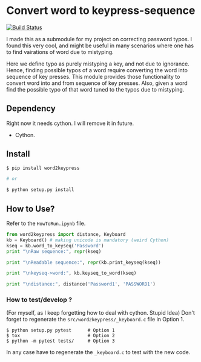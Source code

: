 # Convert word to keypress-sequence
[![Build Status](https://travis-ci.org/rchatterjee/word2keypress.svg?branch=master)](https://travis-ci.org/rchatterjee/word2keypress)

I made this as a submodule for my project on correcting password typos. I found
this very cool, and might be useful in many scenarios where one has to find
vairations of word due to mistyping.

Here we define typo as purely mistyping a key, and not due to ignorance. Hence,
finding possible typos of a word require converting the word into sequence of
key presses. This module provides those functionality to convert word into and
from sequence of key presses.  Also, given a word find the possible typo of that
word tuned to the typos due to mistyping.

## Dependency ##
Right now it needs cython. I will remove it in future.
* Cython.

## Install ##

```bash
$ pip install word2keypress

# or

$ python setup.py install
```

## How to Use? ##

Refer to the `HowToRun.ipynb` file.

```python
from word2keypress import distance, Keyboard
kb = Keyboard() # making unicode is mandatory (weird Cython)
kseq = kb.word_to_keyseq('Password')
print "\nRaw sequence:", repr(kseq)

print "\nReadable sequence:", repr(kb.print_keyseq(kseq))

print "\nkeyseq->word:", kb.keyseq_to_word(kseq)

print "\ndistance:", distance('Password1', 'PASSWORD1')
```


### How to test/develop ?
(For myself, as I keep forgetting how to deal with cython. Stupid Idea)
Don't forget to regenerate the `src/word2keypress/_keyboard.c` file in
Option 1.
```
$ python setup.py pytest      # Option 1
$ tox                         # Option 2
$ python -m pytest tests/     # Option 3
```
In any case have to regenerate the `_keyboard.c` to test with the new code.


